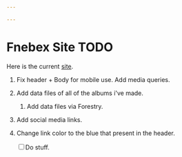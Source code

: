```yaml
---

---
```

# Fnebex Site TODO

Here is the current [site](https://keen-villani-03f83b.netlify.com/ "site").

1. Fix header + Body for mobile use. Add media queries.
2. Add data files of all of the albums i've made.
   1. Add data files via Forestry.
3. Add social media links.
4. Change link color to the blue that present in the header.

   <input type="checkbox" name="vehicle1" value="Bike">Do stuff.